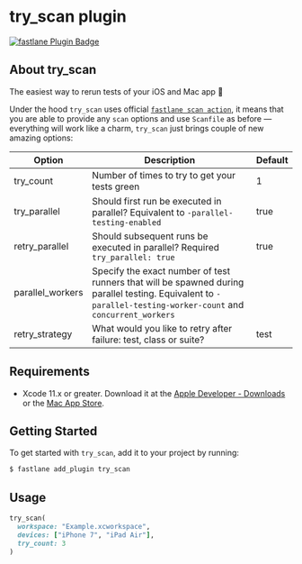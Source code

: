 # try_scan plugin

[![fastlane Plugin Badge](https://rawcdn.githack.com/fastlane/fastlane/master/fastlane/assets/plugin-badge.svg)](https://rubygems.org/gems/fastlane-plugin-try_scan)

## About try_scan

The easiest way to rerun tests of your iOS and Mac app 🚀

Under the hood `try_scan` uses official [`fastlane scan action`](https://docs.fastlane.tools/actions/scan/), it means that you are able to provide any `scan` options and use `Scanfile` as before — everything will work like a charm, `try_scan` just brings couple of new amazing options:

| Option | Description | Default |
| ------- |------------ | ------- |
| try_count | Number of times to try to get your tests green | 1 |
| try_parallel | Should first run be executed in parallel? Equivalent to `-parallel-testing-enabled` | true |
| retry_parallel | Should subsequent runs be executed in parallel? Required `try_parallel: true` | true |
| parallel_workers | Specify the exact number of test runners that will be spawned during parallel testing. Equivalent to `-parallel-testing-worker-count` and `concurrent_workers` |  |
| retry_strategy | What would you like to retry after failure: test, class or suite? | test |

## Requirements

* Xcode 11.x or greater. Download it at the [Apple Developer - Downloads](https://developer.apple.com/downloads) or the [Mac App Store](https://apps.apple.com/us/app/xcode/id497799835?mt=12).

## Getting Started

To get started with `try_scan`, add it to your project by running:

```bash
$ fastlane add_plugin try_scan
```

## Usage

```ruby
try_scan(
  workspace: "Example.xcworkspace",
  devices: ["iPhone 7", "iPad Air"],
  try_count: 3
)
```
